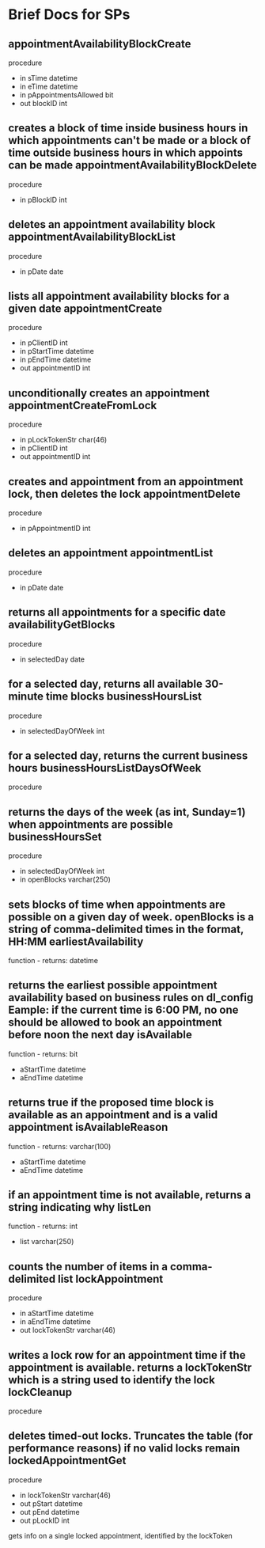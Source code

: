  Brief Docs for SPs
=================
appointmentAvailabilityBlockCreate
-------------------------

procedure
* in sTime datetime
* in eTime datetime
* in pAppointmentsAllowed bit
* out blockID int

creates a block of time inside business hours in which appointments can't be made or a block of time outside business hours in which appoints can be made
appointmentAvailabilityBlockDelete
-------------------------

procedure
* in pBlockID int

deletes an appointment availability block
appointmentAvailabilityBlockList
-------------------------

procedure
* in pDate date

lists all appointment availability blocks for a given date
appointmentCreate
-------------------------

procedure
* in pClientID int
* in pStartTime datetime
* in pEndTime datetime
* out appointmentID int

unconditionally creates an appointment
appointmentCreateFromLock
-------------------------

procedure
* in pLockTokenStr char(46)
* in pClientID int
* out appointmentID int

creates and appointment from an appointment lock, then deletes the lock
appointmentDelete
-------------------------

procedure
* in pAppointmentID int

deletes an appointment
appointmentList
-------------------------

procedure
* in pDate date

returns all appointments for a specific date
availabilityGetBlocks
-------------------------

procedure
* in selectedDay date

for a selected day, returns all available 30-minute time blocks
businessHoursList
-------------------------

procedure
* in selectedDayOfWeek int

for a selected day, returns the current business hours
businessHoursListDaysOfWeek
-------------------------

procedure

returns the days of the week (as int, Sunday=1) when appointments are possible
businessHoursSet
-------------------------

procedure
* in selectedDayOfWeek int
* in openBlocks varchar(250)

sets blocks of time when appointments are possible on a given day of week. openBlocks is a string of comma-delimited times in the format, HH:MM
earliestAvailability
-------------------------

function - returns: datetime

returns the earliest possible appointment availability based on business rules on dl_config Eample: if the current time is 6:00 PM, no one should be allowed to book an appointment before noon the next day
isAvailable
-------------------------

function - returns: bit
* aStartTime datetime
* aEndTime datetime

returns true if the proposed time block is available as an appointment and is a valid appointment
isAvailableReason
-------------------------

function - returns: varchar(100)
* aStartTime datetime
* aEndTime datetime

if an appointment time is not available, returns a string indicating why
listLen
-------------------------

function - returns: int
* list varchar(250)

counts the number of items in a comma-delimited list
lockAppointment
-------------------------

procedure
* in aStartTime datetime
* in aEndTime datetime
* out lockTokenStr varchar(46)

writes a lock row for an appointment time if the appointment is available. returns a lockTokenStr which is a string used to identify the lock
lockCleanup
-------------------------

procedure

deletes timed-out locks. Truncates the table (for performance reasons) if no valid locks remain
lockedAppointmentGet
-------------------------

procedure
* in lockTokenStr varchar(46)
* out pStart datetime
* out pEnd datetime
* out pLockID int

gets info on a single locked appointment, identified by the lockToken
